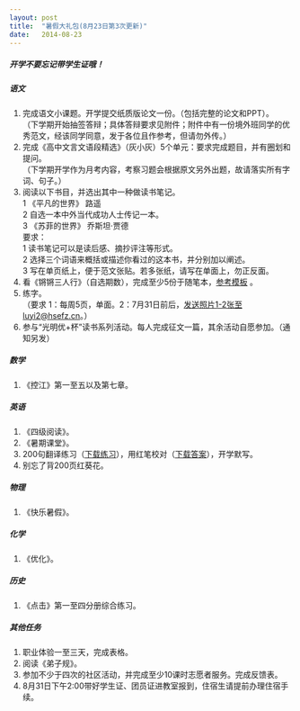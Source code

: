 ```yaml
---
layout: post
title:  "暑假大礼包(8月23日第3次更新)"
date:   2014-08-23
---
```


##### 开学不要忘记带学生证哦！

##### 

##### 语文

1. 完成语文小课题。开学提交纸质版论文一份。（包括完整的论文和PPT）。  
（下学期开始抽签答辩；具体答辩要求见附件；附件中有一份境外班同学的优秀范文，经该同学同意，发于各位且作参考，但请勿外传。）  
2. 完成《高中文言文语段精选》（灰小灰）5个单元：要求完成题目，并有圈划和提问。  
（下学期开学作为月考内容，考察习题会根据原文另外出题，故请落实所有字词、句子。）  
3. 阅读以下书目，并选出其中一种做读书笔记。  
  1 《平凡的世界》  路遥  
  2 自选一本中外当代成功人士传记一本。  
  3 《苏菲的世界》 乔斯坦·贾德  
  要求：  
  1 读书笔记可以是读后感、摘抄评注等形式。  
  2 选择三个词语来概括或描述你看过的这本书，并分别加以阐述。  
  3 写在单页纸上，便于范文张贴。若多张纸，请写在单面上，勿正反面。  
4. 看《锵锵三人行》（自选期数），完成至少5份于随笔本，[参考模板](/files/qqsrx.docx) 。   
5. 练字。  
（要求 1：每周5页，单面。2：7月31日前后，发送照片1-2张至luyi2@hsefz.cn。）  
6. 参与“光明优+杯”读书系列活动。每人完成征文一篇，其余活动自愿参加。（通知另发）  

##### 数学

1. 《控江》第一至五以及第七章。  

##### 英语

1. 《四级阅读》。   
2. 《暑期课堂》。
3. 200句翻译练习（[下载练习](/files/transl.docx)），用红笔校对（[下载答案](/files/translkeys.docx)），开学默写。
4. 别忘了背200页红葵花。

##### 物理

1. 《快乐暑假》。

##### 化学

1. 《优化》。

##### 历史

1. 《点击》第一至四分册综合练习。

##### 其他任务

1. 职业体验一至三天，完成表格。
2. 阅读《弟子规》。
3. 参加不少于四次的社区活动，并完成至少10课时志愿者服务。完成反馈表。
4. 8月31日下午2:00带好学生证、团员证进教室报到，住宿生请提前办理住宿手续。